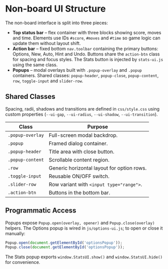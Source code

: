 # Non-board UI Structure

The non-board interface is split into three pieces:

- **Top status bar** – flex container with three blocks showing score, moves and time. Elements use IDs `#score`, `#moves` and `#time` so game logic can update them without layout shift.
- **Action bar** – fixed bottom `nav.toolbar` containing the primary buttons: Options, New, Auto, Hint and Undo. Buttons share the `action-btn` class for spacing and focus styles. The Stats button is injected by `stats-ui.js` using the same class.
- **Popups** – modal overlays built with `.popup-overlay` and `.popup` containers. Shared classes: `popup-header`, `popup-close`, `popup-content`, `row`, `toggle-input` and `slider-row`.

## Shared Classes

Spacing, radii, shadows and transitions are defined in `css/style.css` using custom properties (`--ui-gap`, `--ui-radius`, `--ui-shadow`, `--ui-transition`).

| Class | Purpose |
|-------|---------|
| `.popup-overlay` | Full-screen modal backdrop. |
| `.popup` | Framed dialog container. |
| `.popup-header` | Title area with close button. |
| `.popup-content` | Scrollable content region. |
| `.row` | Generic horizontal layout for option rows. |
| `.toggle-input` | Reusable ON/OFF switch. |
| `.slider-row` | Row variant with `<input type="range">`. |
| `.action-btn` | Buttons in the bottom bar. |

## Programmatic Access

Popups expose `Popup.open(overlay, opener)` and `Popup.close(overlay)` helpers.
The Options popup is wired in `js/options-ui.js`; to open or close it manually:

```js
Popup.open(document.getElementById('optionsPopup'));
Popup.close(document.getElementById('optionsPopup'));
```

The Stats popup exports `window.StatsUI.show()` and `window.StatsUI.hide()` for convenience.
